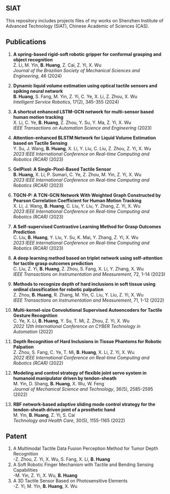## SIAT
This repository includes projects files of my works on Shenzhen Institute of Advanced Technology (SIAT), Chinese Academic of Sciences (CAS).


## Publications

1. **A spring-based rigid-soft robotic gripper for conformal grasping and object recognition**  
   Z. Li, M. Yin, **B. Huang**, Z. Cai, Z. Yi, X. Wu  
   *Journal of the Brazilian Society of Mechanical Sciences and Engineering*, 46 (2024)

2. **Dynamic liquid volume estimation using optical tactile sensors and spiking neural network**  
   **B. Huang**, S. Fang, M. Yin, Z. Yi, C. Ye, X. Li, Z. Zhou, X. Wu  
   *Intelligent Service Robotics*, 17(2), 345-355 (2024)

3. **A shortcut enhanced LSTM-GCN network for multi-sensor based human motion tracking**  
   X. Li, C. Ye, **B. Huang**, Z. Zhou, Y. Su, Y. Ma, Z. Yi, X. Wu  
   *IEEE Transactions on Automation Science and Engineering* (2023)

4. **Attention-enhanced BLSTM Network for Liquid Volume Estimation based on Tactile Sensing**  
   Y. Su, J. Wang, **B. Huang**, X. Li, Y. Liu, C. Liu, Z. Zhou, Z. Yi, X. Wu  
   *2023 IEEE International Conference on Real-time Computing and Robotics (RCAR)* (2023)

5. **GelPixel: A Single-Pixel-Based Tactile Sensor**  
   **B. Huang**, X. Li, P. Sumari, C. Ye, Z. Zhou, M. Yin, Z. Yi, X. Wu  
   *2023 IEEE International Conference on Real-time Computing and Robotics (RCAR)* (2023)

6. **TGCN-P: A TCN-GCN Network With Weighted Graph Constructed by Pearson Correlation Coefficient for Human Motion Tracking**  
   X. Li, J. Wang, **B. Huang**, C. Liu, Y. Liu, Y. Zhang, Z. Yi, X. Wu  
   *2023 IEEE International Conference on Real-time Computing and Robotics (RCAR)* (2023)

7. **A Self-supervised Contrastive Learning Method for Grasp Outcomes Prediction**  
   C. Liu, **B. Huang**, Y. Liu, Y. Su, K. Mai, Y. Zhang, Z. Yi, X. Wu  
   *2023 IEEE International Conference on Real-time Computing and Robotics (RCAR)* (2023)

8. **A deep learning method based on triplet network using self-attention for tactile grasp outcomes prediction**  
   C. Liu, Z. Yi, **B. Huang**, Z. Zhou, S. Fang, X. Li, Y. Zhang, X. Wu  
   *IEEE Transactions on Instrumentation and Measurement*, 72, 1-14 (2023)

9. **Methods to recognize depth of hard inclusions in soft tissue using ordinal classification for robotic palpation**  
   Z. Zhou, **B. Huang**, R. Zhang, M. Yin, C. Liu, Y. Liu, Z. Yi, X. Wu  
   *IEEE Transactions on Instrumentation and Measurement*, 71, 1-12 (2022)

10. **Multi-kernel-size Convolutional Supervised Autoencoders for Tactile Gesture Recognition**  
   C. Ye, X. Li, **B. Huang**, Y. Su, T. Mi, Z. Zhou, Z. Yi, X. Wu  
   *2022 12th International Conference on CYBER Technology in Automation* (2022)

11. **Depth Recognition of Hard Inclusions in Tissue Phantoms for Robotic Palpation**  
   Z. Zhou, S. Fang, C. Ye, T. Mi, **B. Huang**, X. Li, Z. Yi, X. Wu  
   *2022 IEEE International Conference on Real-time Computing and Robotics (RCAR)* (2022)

12. **Modeling and control strategy of flexible joint servo system in humanoid manipulator driven by tendon-sheath**  
   M. Yin, D. Shang, **B. Huang**, X. Wu, W. Feng  
   *Journal of Mechanical Science and Technology*, 36(5), 2585-2595 (2022)

13. **RBF network-based adaptive sliding mode control strategy for the tendon-sheath driven joint of a prosthetic hand**  
   M. Yin, **B. Huang**, Z. Yi, S. Cai  
   *Technology and Health Care*, 30(5), 1155-1165 (2022)


## Patent

1. A Multimodal Tactile Data Fusion Perception Method for Tumor Depth Recognition<br>
-Z. Zhou, Z. Yi, X. Wu, S. Fang, X. Li, **B. Huang**<br>
2. A Soft Robotic Finger Mechanism with Tactile and Bending Sensing Capabilities<br>
-M. Yin, Z. Yi, X. Wu, **B. Huang**<br>
3. A 3D Tactile Sensor Based on Photosensitive Elements<br>
-Z. Yi, M. Yin, **B. Huang**, X. Wu<br>
